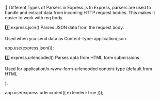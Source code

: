 🧠 Different Types of Parsers in Express.js
In Express, parsers are used to handle and extract data from incoming HTTP request bodies.
This makes it easier to work with req.body.

1️⃣ express.json()
Parses JSON data from the request body.

Used when you send data as Content-Type: application/json.

app.use(express.json());


2️⃣ express.urlencoded()
Parses data from HTML form submissions.

Used for application/x-www-form-urlencoded content-type (default from HTML <form>).

app.use(express.urlencoded({ extended: true }));
